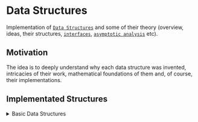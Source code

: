 # Data Structures
Implementation of [`Data Structures`](https://en.wikipedia.org/wiki/Data_structure) and some of their theory (overview, ideas, their structures, [`interfaces`](https://en.wikipedia.org/wiki/Interface_(computing)), [`asymptotic analysis`](https://en.wikipedia.org/wiki/Asymptotic_analysis#:~:text=In%20mathematical%20analysis%2C%20asymptotic%20analysis,as%20n%20becomes%20very%20large.) etc).

## Motivation
The idea is to deeply understand why each data structure was invented, intricacies of their work, mathematical foundations of them and, of course, their implementations.

## Implementated Structures
<details>
  <summary>Basic Data Structures</summary>

  1. Stack
  2. Vector
</details>
